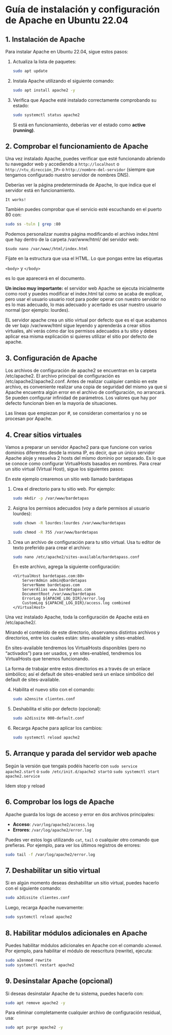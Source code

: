 
# Guía de instalación y configuración de Apache en Ubuntu 22.04

## 1. Instalación de Apache

Para instalar Apache en Ubuntu 22.04, sigue estos pasos:

1. Actualiza la lista de paquetes:

   ```bash
   sudo apt update
   ```

2. Instala Apache utilizando el siguiente comando:

   ```bash
   sudo apt install apache2 -y
   ```

3. Verifica que Apache esté instalado correctamente comprobando su estado:

   ```bash
   sudo systemctl status apache2
   ```

   Si está en funcionamiento, deberías ver el estado como **active (running)**.

## 2. Comprobar el funcionamiento de Apache

Una vez instalado Apache, puedes verificar que esté funcionando abriendo tu navegador web y accediendo a `http://localhost` o `http://<tu_dirección_IP>` o `http://nombre-del-servidor` (siempre que tengamos configurado nuestro servidor de nombres DNS).

Deberías ver la página predeterminada de Apache, lo que indica que el servidor está en funcionamiento. 

```
It works!
```

También puedes comprobar que el servicio esté escuchando en el puerto 80 con:

```bash
sudo ss -tuln | grep :80
```
Podemos personalizar nuestra página modificando el archivo index.html que hay dentro de la carpeta /var/www/html/ del servidor web:

```
$sudo nano /var/www//html/index.html
```

Fíjate en la estructura que usa el HTML. Lo que pongas entre las etiquetas 

`<body>` y `</body>`

es lo que aparecerá en el documento.

**Un inciso muy importante:** el servidor web Apache se ejecuta inicialmente como root y puedes modificar el  index.html tal como se acaba de explicar, pero usar el usuario usuario root para poder operar con nuestro servidor no es lo mas adecuado, lo mas adecuado y acertado es usar nuestro usuario normal (por ejemplo: lourdes).

EL servidor apache crea un sitio virtual por defecto que es el que acabamos de ver bajo /var/www/html sigue leyendo y aprenderás a crear sitios virtuales, ahí verás cómo dar los permisos adecuados a tu sitio y debes aplicar esa misma explicación si quieres utilizar el sitio por defecto de apache.


        
## 3. Configuración de Apache

Los archivos de configuración de apache2 se encuentran en la carpeta /etc/apache2.
El archivo principal de configuración es /etc/apache2/apache2.conf. Antes de realizar cualquier cambio en este archivo, es conveniente realizar una copia de seguridad del mismo ya que si Apache encuentra algún error en el archivo de configuración, no arrancará. Se pueden configurar infinidad de parámetros. Los valores que hay por defecto funcionan bien en la mayoría de situaciones.

Las líneas que empiezan por #, se consideran comentarios y no se procesan por Apache.

## 4. Crear sitios virtuales

Vamos a preparar un servidor Apache2 para que funcione con varios dominios diferentes desde la misma IP, es decir, que un único servidor Apache aloje y resuelva 2 hosts del mismo dominio por separado. Es lo que se conoce como configurar VirtualHosts basados en nombres.
Para crear un sitio virtual (Virtual Host), sigue los siguientes pasos:

En este ejemplo crearemos un sitio web llamado bardetapas

1. Crea el directorio para tu sitio web. Por ejemplo:

   ```bash
   sudo mkdir -p /var/www/bardetapas

   ```

2. Asigna los permisos adecuados (voy a darle permisos al usuario lourdes):

   ```bash
   sudo chown -R lourdes:lourdes /var/www/bardetapas

   sudo chmod -R 755 /var/www/bardetapas

   ```

3. Crea un archivo de configuración para tu sitio virtual. Usa tu editor de texto preferido para crear el archivo:

   ```bash
   sudo nano /etc/apache2/sites-available/bardetapass.conf
   ```

   En este archivo, agrega la siguiente configuración:

   ```
   <VirtualHost bardetapas.com:80>
       ServerAdmin admin@bardetapas
       ServerName bardetapas.com
       ServerAlias www.bardetapas.com
       DocumentRoot /var/www/bardetapas
       ErrorLog ${APACHE_LOG_DIR}/error.log
       CustomLog ${APACHE_LOG_DIR}/access.log combined
   </VirtualHost>
   ```

Una vez instalado Apache, toda la configuración de Apache está en /etc/apache2/.

Mirando el contenido de este directorio, observamos distintos archivos y directorios, entre los cuales están: sites-available y sites-enabled.

En sites-available tendremos los VirtualHosts disponibles (pero no “activados”) para ser usados, y en sites-enabled, tendremos los VirtualHosts que tenemos funcionando.

La forma de trabajar entre estos directorios es a través de un enlace simbólico; así el default de sites-enabled será un enlace simbólico del default de sites-available.

4. Habilita el nuevo sitio con el comando:

   ```bash
   sudo a2ensite clientes.conf
   ```

5. Deshabilita el sitio por defecto (opcional):

   ```bash
   sudo a2dissite 000-default.conf
   ```

6. Recarga Apache para aplicar los cambios:

   ```bash
   sudo systemctl reload apache2
   ```
## 5. Arranque y parada del servidor web apache

Según la versión que tengais podéis hacerlo con
`sudo service apache2.start` o
`sudo /etc/init.d/apache2 start`o `sudo systemctl start apache2.service`

Idem stop y reload

## 6. Comprobar los logs de Apache

Apache guarda los logs de acceso y error en dos archivos principales:

- **Acceso**: `/var/log/apache2/access.log`
- **Errores**: `/var/log/apache2/error.log`

Puedes ver estos logs utilizando `cat`, `tail` o cualquier otro comando que prefieras. Por ejemplo, para ver los últimos registros de errores:

```bash
sudo tail -f /var/log/apache2/error.log
```

## 7. Deshabilitar un sitio virtual

Si en algún momento deseas deshabilitar un sitio virtual, puedes hacerlo con el siguiente comando:

```bash
sudo a2dissite clientes.conf
```

Luego, recarga Apache nuevamente:

```bash
sudo systemctl reload apache2
```

## 8. Habilitar módulos adicionales en Apache

Puedes habilitar módulos adicionales en Apache con el comando `a2enmod`. Por ejemplo, para habilitar el módulo de reescritura (rewrite), ejecuta:

```bash
sudo a2enmod rewrite
sudo systemctl restart apache2
```

## 9. Desinstalar Apache (opcional)

Si deseas desinstalar Apache de tu sistema, puedes hacerlo con:

```bash
sudo apt remove apache2 -y
```

Para eliminar completamente cualquier archivo de configuración residual, usa:

```bash
sudo apt purge apache2 -y
```
